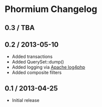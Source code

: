Phormium Changelog
==================

0.3 / TBA
---------


0.2 / 2013-05-10
----------------

* Added transactions
* Added QuerySet::dump()
* Added logging via [Apache log4php](http://logging.apache.org/log4php/)
* Added composite filters

0.1 / 2013-04-25
----------------

* Initial release

